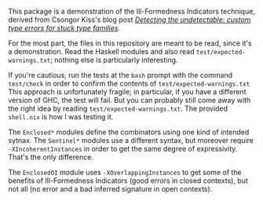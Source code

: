 This package is a demonstration of the Ill-Formedness Indicators technique, derived from Csongor Kiss's blog post [_Detecting the undetectable: custom type errors for stuck type families_](https://blog.csongor.co.uk/report-stuck-families/).

For the most part, the files in this repository are meant to be read, since it's a demonstration.
Read the Haskell modules and also read `test/expected-warnings.txt`; nothing else is particularly interesting.

If you're cautious, run the tests at the `bash` prompt with the command `test/check` in order to confirm the contents of `test/expected-warnings.txt`
This approach is unfortunately fragile; in particular, if you have a different version of GHC, the test will fail.
But you can probably still come away with the right idea by reading `test/expected-warnings.txt`.
The provided `shell.nix` is how I was testing it.

The `Enclosed*` modules define the combinators using one kind of intended sytnax.
The `Sentinel*` modules use a different syntax, but moreover require `-XIncoherentInstances` in order to get the same degree of expressivity.
That's the only difference.

The `EnclosedOI` module uses `-XOverlappingInstances` to get some of the benefits of Ill-Formedness Indicators (good errors in closed contexts), but not all (no error and a bad inferred signature in open contexts).
